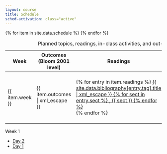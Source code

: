 ```yaml
---
layout: course
title: Schedule
sched-activation: class="active"
---
```


<table class="commentary table">
<caption>Planned topics, readings, in-class activities, and out-of-class assignments</caption>
<thead><tr>
<th scope="col">Week</th><th scope="col">Outcomes (Bloom 2001 level)</th><th scope="col">Readings</th><th scope="col">Activities</th><th scope="col">Assignments</th>
</tr></thead>
<tbody>
{% for item in site.data.schedule %}
	<tr>
		<td>{{ item.week }}</td>
		<td>{{ item.outcomes | xml_escape }}</td>
		<td>
			{% for entry in item.readings %}
				<a href="{{ site.data.bibliography[entry.tag].url | escape }}">
					{{ site.data.bibliography[entry.tag].title | xml_escape }}
					{% for sect in entry.sect %}
					   , {{ sect }}
					{% endfor %}
				</a><br/>
			{% endfor %}
		</td>
		<td>
			{% for activity in item.activities %}
			   <a href="{{ activity.url | escape }}">{{ activity.name | xml_escape }}</a>
			{% endfor %}
		</td>
		<td>
			{% for assignment in item.assignments %}
			   <a href="{{ assignment.url | escape }}">{{ assignment.name | xml_escape }}</a>
			{% endfor %}
		</td>
	</tr>
{% endfor %}
</tbody>
</table>

Week 1

* [Day 2](Week1-Day2.html "Week 1, Day 2")
* [Day 1](Week1-Day1.html "Week 1, Day 1")

